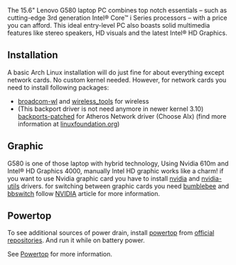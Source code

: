 The 15.6" Lenovo G580 laptop PC combines top notch essentials – such as cutting-edge 3rd generation Intel® Core™ i Series processors – with a price you can afford. This ideal entry-level PC also boasts solid multimedia features like stereo speakers, HD visuals and the latest Intel® HD Graphics.

## Installation

A basic Arch Linux installation will do just fine for about everything except network cards. No custom kernel needed. However, for network cards you need to install following packages:

*   [broadcom-wl](https://aur.archlinux.org/packages/broadcom-wl/) and [wireless_tools](https://www.archlinux.org/packages/?name=wireless_tools) for wireless
*   (This backport driver is not need anymore in newer kernel 3.10) [backports-patched](https://aur.archlinux.org/packages/backports-patched/) for Atheros Network driver (Choose Alx) (find more information at [linuxfoundation.org](http://www.linuxfoundation.org/collaborate/workgroups/networking/alx))

## Graphic

G580 is one of those laptop with hybrid technology, Using Nvidia 610m and Intel® HD Graphics 4000, manually Intel HD graphic works like a charm! if you want to use Nvidia graphic card you have to install [nvidia](https://www.archlinux.org/packages/?name=nvidia) and [nvidia-utils](https://www.archlinux.org/packages/?name=nvidia-utils) drivers. for switching between graphic cards you need [bumblebee](https://www.archlinux.org/packages/?name=bumblebee) and [bbswitch](https://www.archlinux.org/packages/?name=bbswitch) follow [NVIDIA](/index.php/NVIDIA "NVIDIA") article for more information.

## Powertop

To see additional sources of power drain, install [powertop](https://www.archlinux.org/packages/?name=powertop) from [official repositories](/index.php/Official_repositories "Official repositories"). And run it while on battery power.

See [Powertop](/index.php/Powertop "Powertop") for more information.